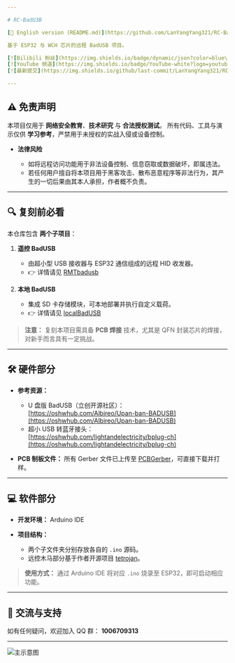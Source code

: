 ```yaml
---

# RC-BadU3B

[🔗 English version (README.md)](https://github.com/LanYangYang321/RC-BadU3B/blob/main/README.md)

基于 ESP32 与 WCH 芯片的远程 BadUSB 项目。

[![Bilibili 粉丝](https://img.shields.io/badge/dynamic/json?color=blue\&label=BiliBili\&labelColor=white\&query=\$.data.follower\&url=https://api.bilibili.com/x/relation/stat?vmid=1084866085\&logo=bilibili\&style=flat-square)](https://space.bilibili.com/1084866085)
[![YouTube 频道](https://img.shields.io/badge/YouTube-white?logo=youtube\&logoColor=FF0000\&style=flat-square)](https://www.youtube.com/@lyyontop)
[![最新提交](https://img.shields.io/github/last-commit/LanYangYang321/RC-BadU3B?color=yellow\&logo=github&labelColor=black&label=Latest&style=flat-square)](https://github.com/LanYangYang321/RC-BadU3B)

---
```


## ⚠️ 免责声明

本项目仅用于 **网络安全教育**、**技术研究** 与 **合法授权测试**。
所有代码、工具与演示仅供 **学习参考**，严禁用于未授权的实战入侵或设备控制。

* **法律风险**

  * 如将远程访问功能用于非法设备控制、信息窃取或数据破坏，即属违法。
  * 若任何用户擅自将本项目用于黑客攻击、散布恶意程序等非法行为，其产生的一切后果由其本人承担，作者概不负责。

---

## 🔍 复刻前必看

本仓库包含 **两个子项目**：

1. **遥控 BadUSB**

   * 由超小型 USB 接收器与 ESP32 通信组成的远程 HID 收发器。
   * 👉 详情请见 [RMTbadusb](https://github.com/LanYangYang321/RC-BadU3B/tree/main/RMTbadusb)

2. **本地 BadUSB**

   * 集成 SD 卡存储模块，可本地部署并执行自定义载荷。
   * 👉 详情请见 [localBadUSB](https://github.com/LanYangYang321/RC-BadU3B/tree/main/localBadUSB)

> **注意：** 复刻本项目需具备 **PCB 焊接** 技术，尤其是 QFN 封装芯片的焊接，对新手而言具有一定挑战。

---

## 🛠 硬件部分

* **参考资源：**

  * U 盘版 BadUSB（立创开源社区）：
    [https://oshwhub.com/Albireo/Upan-ban-BADUSB](https://oshwhub.com/Albireo/Upan-ban-BADUSB)
  * 超小 USB 转蓝牙接头：
    [https://oshwhub.com/lightandelectricity/bplug-ch](https://oshwhub.com/lightandelectricity/bplug-ch)

* **PCB 制板文件：**
  所有 Gerber 文件已上传至 [PCBGerber](https://github.com/LanYangYang321/RC-BadU3B/tree/main/PCBGerber)，可直接下载并打样。

---

## 💻 软件部分

* **开发环境：** Arduino IDE
* **项目结构：**

  * 两个子文件夹分别存放各自的 `.ino` 源码。
  * 远控木马部分基于作者开源项目 [tetrojan](https://github.com/LanYangYang321/tetrojan)。

> **使用方式：** 通过 Arduino IDE 将对应 `.ino` 烧录至 ESP32，即可启动相应功能。

---

## 🤝 交流与支持

如有任何疑问，欢迎加入 QQ 群：
**1006709313**

---

![主示意图](https://github.com/user-attachments/assets/5b41c8c0-5ea8-431e-9fa9-dd67ad85dcf0)

